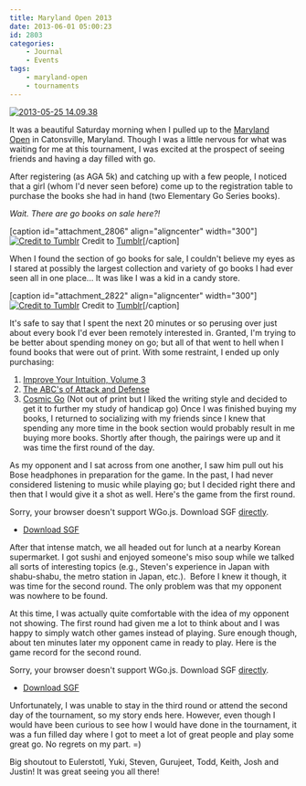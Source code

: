 ```yaml
---
title: Maryland Open 2013
date: 2013-06-01 05:00:23
id: 2803
categories:
	- Journal
	- Events
tags:
	- maryland-open
	- tournaments
---
```


[![2013-05-25 14.09.38](http://www.bengozen.com/wp-content/uploads/2013/05/2013-05-25-14.09.38.jpg)](http://www.bengozen.com/wp-content/uploads/2013/05/2013-05-25-14.09.38.jpg)

It was a beautiful Saturday morning when I pulled up to the [Maryland Open](http://www.bengozen.com/40th-maryland-open-go-tournament/ "40th Maryland Open — Go Tournament!") in Catonsville, Maryland. Though I was a little nervous for what was waiting for me at this tournament, I was excited at the prospect of seeing friends and having a day filled with go.

<!--more-->

After registering (as AGA 5k) and catching up with a few people, I noticed that a girl (whom I'd never seen before) come up to the registration table to purchase the books she had in hand (two Elementary Go Series books).

_Wait. There are go books on sale here?!_

[caption id="attachment_2806" align="aligncenter" width="300"][![Credit to Tumblr](http://www.bengozen.com/wp-content/uploads/2013/05/roadrunner.gif)](http://www.bengozen.com/wp-content/uploads/2013/05/roadrunner.gif) Credit to [Tumblr](http://www.tumblr.com/tagged/road%20runner)[/caption]

When I found the section of go books for sale, I couldn't believe my eyes as I stared at possibly the largest collection and variety of go books I had ever seen all in one place... It was like I was a kid in a candy store.

[caption id="attachment_2822" align="aligncenter" width="300"][![Credit to Tumblr](http://www.bengozen.com/wp-content/uploads/2013/05/kermitexcited.gif)](http://www.bengozen.com/wp-content/uploads/2013/05/kermitexcited.gif) Credit to [Tumblr](http://www.tumblr.com/tagged/excited%20gif)[/caption]

It's safe to say that I spent the next 20 minutes or so perusing over just about every book I'd ever been remotely interested in. Granted, I'm trying to be better about spending money on go; but all of that went to hell when I found books that were out of print. With some restraint, I ended up only purchasing:

1.  <span style="text-decoration: underline;"><span style="line-height: 13px;">Improve Your Intuition, Volume 3</span></span>
2.  <span style="text-decoration: underline;">The ABC's of Attack and Defense</span>
3.  <span style="text-decoration: underline;">Cosmic Go</span> (Not out of print but I liked the writing style and decided to get it to further my study of handicap go)
Once I was finished buying my books, I returned to socializing with my friends since I knew that spending any more time in the book section would probably result in me buying more books. Shortly after though, the pairings were up and it was time the first round of the day.

As my opponent and I sat across from one another, I saw him pull out his Bose headphones in preparation for the game. In the past, I had never considered listening to music while playing go; but I decided right there and then that I would give it a shot as well. Here's the game from the first round.

<article>
	<section data-wgo="/kifu/2013/2013-05-25-MD-Open-2013-Game-1.sgf" data-wgo-enablewheel="false" style="width: 100%">
	  <p>Sorry, your browser doesn't support WGo.js. Download SGF <a href="/kifu/2013/2013-05-25-MD-Open-2013-Game-1.sgf">directly</a>.</p>
	</section>
	<div><ul><li><a href="/kifu/2013/2013-05-25-MD-Open-2013-Game-1.sgf">Download SGF</a></li></ul></div>
</article>

After that intense match, we all headed out for lunch at a nearby Korean supermarket. I got sushi and enjoyed someone's miso soup while we talked all sorts of interesting topics (e.g., Steven's experience in Japan with shabu-shabu, the metro station in Japan, etc.).  Before I knew it though, it was time for the second round. The only problem was that my opponent was nowhere to be found.

At this time, I was actually quite comfortable with the idea of my opponent not showing. The first round had given me a lot to think about and I was happy to simply watch other games instead of playing. Sure enough though, about ten minutes later my opponent came in ready to play. Here is the game record for the second round.

<article>
	<section data-wgo="/kifu/2013/2013-05-25-MD-Open-2013-Game-2.sgf" data-wgo-enablewheel="false" style="width: 100%">
	  <p>Sorry, your browser doesn't support WGo.js. Download SGF <a href="/kifu/2013/2013-05-25-MD-Open-2013-Game-2.sgf">directly</a>.</p>
	</section>
	<div><ul><li><a href="/kifu/2013/2013-05-25-MD-Open-2013-Game-2.sgf">Download SGF</a></li></ul></div>
</article>

Unfortunately, I was unable to stay in the third round or attend the second day of the tournament, so my story ends here. However, even though I would have been curious to see how I would have done in the tournament, it was a fun filled day where I got to meet a lot of great people and play some great go. No regrets on my part. =)

Big shoutout to Eulerstotl, Yuki, Steven, Gurujeet, Todd, Keith, Josh and Justin! It was great seeing you all there!
